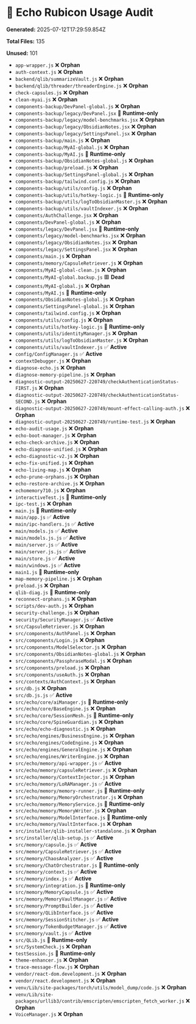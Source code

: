 # 📄 Echo Rubicon Usage Audit

**Generated:** 2025-07-12T17:29:59.854Z

**Total Files:** 135

**Unused:** 101

- `app-wrapper.js` ❌ **Orphan**
- `auth-context.js` ❌ **Orphan**
- `backend/qlib/summarizeVault.js` ❌ **Orphan**
- `backend/qlib/threader/threaderEngine.js` ❌ **Orphan**
- `check-capsules.js` ❌ **Orphan**
- `clean-myai.js` ❌ **Orphan**
- `components-backup/DevPanel-global.js` ❌ **Orphan**
- `components-backup/legacy/DevPanel.jsx` 🧪 **Runtime-only**
- `components-backup/legacy/model-benchmarks.jsx` ❌ **Orphan**
- `components-backup/legacy/ObsidianNotes.jsx` ❌ **Orphan**
- `components-backup/legacy/SettingsPanel.jsx` ❌ **Orphan**
- `components-backup/main.js` ❌ **Orphan**
- `components-backup/MyAI-global.js` ❌ **Orphan**
- `components-backup/MyAI.js` 🧪 **Runtime-only**
- `components-backup/ObsidianNotes-global.js` ❌ **Orphan**
- `components-backup/preload.js` ❌ **Orphan**
- `components-backup/SettingsPanel-global.js` ❌ **Orphan**
- `components-backup/tailwind.config.js` ❌ **Orphan**
- `components-backup/utils/config.js` ❌ **Orphan**
- `components-backup/utils/hotkey-logic.js` 🧪 **Runtime-only**
- `components-backup/utils/logToObsidianMaster.js` ❌ **Orphan**
- `components-backup/utils/vaultIndexer.js` ❌ **Orphan**
- `components/AuthChallenge.jsx` ❌ **Orphan**
- `components/DevPanel-global.js` ❌ **Orphan**
- `components/legacy/DevPanel.jsx` 🧪 **Runtime-only**
- `components/legacy/model-benchmarks.jsx` ❌ **Orphan**
- `components/legacy/ObsidianNotes.jsx` ❌ **Orphan**
- `components/legacy/SettingsPanel.jsx` ❌ **Orphan**
- `components/main.js` ❌ **Orphan**
- `components/memory/CapsuleRetriever.js` ❌ **Orphan**
- `components/MyAI-global-clean.js` ❌ **Orphan**
- `components/MyAI-global.backup.js` 🟥 **Dead**
- `components/MyAI-global.js` ❌ **Orphan**
- `components/MyAI.js` 🧪 **Runtime-only**
- `components/ObsidianNotes-global.js` ❌ **Orphan**
- `components/SettingsPanel-global.js` ❌ **Orphan**
- `components/tailwind.config.js` ❌ **Orphan**
- `components/utils/config.js` ❌ **Orphan**
- `components/utils/hotkey-logic.js` 🧪 **Runtime-only**
- `components/utils/identityManager.js` ❌ **Orphan**
- `components/utils/logToObsidianMaster.js` ❌ **Orphan**
- `components/utils/vaultIndexer.js` ✅ **Active**
- `config/ConfigManager.js` ✅ **Active**
- `contextDebugger.js` ❌ **Orphan**
- `diagnose-echo.js` ❌ **Orphan**
- `diagnose-memory-pipeline.js` ❌ **Orphan**
- `diagnostic-output-20250627-220749/checkAuthenticationStatus-FIRST.js` ❌ **Orphan**
- `diagnostic-output-20250627-220749/checkAuthenticationStatus-SECOND.js` ❌ **Orphan**
- `diagnostic-output-20250627-220749/mount-effect-calling-auth.js` ❌ **Orphan**
- `diagnostic-output-20250627-220749/runtime-test.js` ❌ **Orphan**
- `echo-audit-usage.js` ❌ **Orphan**
- `echo-boot-manager.js` ❌ **Orphan**
- `echo-check-archive.js` ❌ **Orphan**
- `echo-diagnose-unified.js` ❌ **Orphan**
- `echo-diagnostic-v2.js` ❌ **Orphan**
- `echo-fix-unified.js` ❌ **Orphan**
- `echo-living-map.js` ❌ **Orphan**
- `echo-prune-orphans.js` ❌ **Orphan**
- `echo-restore-archive.js` ❌ **Orphan**
- `echomemory710.js` ❌ **Orphan**
- `interactiveTest.js` 🧪 **Runtime-only**
- `ipc-test.js` ❌ **Orphan**
- `main.js` 🧪 **Runtime-only**
- `main/app.js` ✅ **Active**
- `main/ipc-handlers.js` ✅ **Active**
- `main/models.js` ✅ **Active**
- `main/models.js.js` ✅ **Active**
- `main/server.js` ✅ **Active**
- `main/server.js.js` ✅ **Active**
- `main/store.js` ✅ **Active**
- `main/windows.js` ✅ **Active**
- `main1.js` 🧪 **Runtime-only**
- `map-memory-pipeline.js` ❌ **Orphan**
- `preload.js` ❌ **Orphan**
- `qlib-diag.js` 🧪 **Runtime-only**
- `reconnect-orphans.js` ❌ **Orphan**
- `scripts/dev-auth.js` ❌ **Orphan**
- `security-challenge.js` ❌ **Orphan**
- `security/SecurityManager.js` ✅ **Active**
- `src/CapsuleRetriever.js` ❌ **Orphan**
- `src/components/AuthPanel.js` ❌ **Orphan**
- `src/components/Login.js` ❌ **Orphan**
- `src/components/ModelSelector.js` ❌ **Orphan**
- `src/components/ObsidianNotes-global.js` ❌ **Orphan**
- `src/components/PassphraseModal.js` ❌ **Orphan**
- `src/components/preload.js` ❌ **Orphan**
- `src/components/useAuth.js` ❌ **Orphan**
- `src/contexts/AuthContext.js` ❌ **Orphan**
- `src/db.js` ❌ **Orphan**
- `src/db.js.js` ✅ **Active**
- `src/echo/core/aiManager.js` 🧪 **Runtime-only**
- `src/echo/core/BaseEngine.js` ❌ **Orphan**
- `src/echo/core/SessionMesh.js` 🧪 **Runtime-only**
- `src/echo/core/SpineGuardian.js` ❌ **Orphan**
- `src/echo/echo-diagnostic.js` ❌ **Orphan**
- `src/echo/engines/BusinessEngine.js` ❌ **Orphan**
- `src/echo/engines/CodeEngine.js` ❌ **Orphan**
- `src/echo/engines/GeneralEngine.js` ❌ **Orphan**
- `src/echo/engines/WriterEngine.js` ❌ **Orphan**
- `src/echo/memory/api-wrapper.js` ✅ **Active**
- `src/echo/memory/capsuleRetriever.js` ❌ **Orphan**
- `src/echo/memory/ContextInjector.js` ❌ **Orphan**
- `src/echo/memory/LoRAManager.js` ✅ **Active**
- `src/echo/memory/memory-runner.js` 🧪 **Runtime-only**
- `src/echo/memory/MemoryOrchestrator.js` ❌ **Orphan**
- `src/echo/memory/MemoryService.js` 🧪 **Runtime-only**
- `src/echo/memory/MemoryWriter.js` ❌ **Orphan**
- `src/echo/memory/ModelInterface.js` 🧪 **Runtime-only**
- `src/echo/memory/VaultInterface.js` ❌ **Orphan**
- `src/installer/qlib-installer-standalone.js` ❌ **Orphan**
- `src/installer/qlib-setup.js` ✅ **Active**
- `src/memory/capsule.js` ✅ **Active**
- `src/memory/CapsuleRetriever.js` ✅ **Active**
- `src/memory/ChaosAnalyzer.js` ✅ **Active**
- `src/memory/ChatOrchestrator.js` 🧪 **Runtime-only**
- `src/memory/context.js` ✅ **Active**
- `src/memory/index.js` ✅ **Active**
- `src/memory/integration.js` 🧪 **Runtime-only**
- `src/memory/MemoryCapsule.js` ✅ **Active**
- `src/memory/MemoryVaultManager.js` ✅ **Active**
- `src/memory/PromptBuilder.js` ✅ **Active**
- `src/memory/QLibInterface.js` ✅ **Active**
- `src/memory/SessionStitcher.js` ✅ **Active**
- `src/memory/TokenBudgetManager.js` ✅ **Active**
- `src/memory/vault.js` ✅ **Active**
- `src/QLib.js` 🧪 **Runtime-only**
- `src/SystemCheck.js` ❌ **Orphan**
- `testSession.js` 🧪 **Runtime-only**
- `theme-enhancer.js` ❌ **Orphan**
- `trace-message-flow.js` ❌ **Orphan**
- `vendor/react-dom.development.js` ❌ **Orphan**
- `vendor/react.development.js` ❌ **Orphan**
- `venv/Lib/site-packages/torch/utils/model_dump/code.js` ❌ **Orphan**
- `venv/Lib/site-packages/urllib3/contrib/emscripten/emscripten_fetch_worker.js` ❌ **Orphan**
- `VoiceManager.js` ❌ **Orphan**
